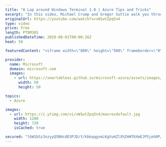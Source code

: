 ```yaml
---
title: "A Lap around Windows Terminal 1.0 | Azure Tips and Tricks"
excerpt: "In this video, Michael Crump and Gregor Suttie walk you through the Windows Terminal 1.0.    For more tips and tricks, visit: https://aka.ms/azuretipsandtricks   Get started with 12 months of free services and $200 USD in credit.   Create your free account today with Microsoft Azure: https://azure.com/free"
originalUrl: https://youtube.com/watch?v=vW1wtZpq5n4
type: video
price: Free
length: PT9M38S
publishedDateTime: 2020-08-01T00:00:26Z
heat: 50

featuredContent: "<iframe width=\"800\" height=\"500\" frameborder=\"0\" src=\"https://www.youtube.com/embed/vW1wtZpq5n4\" allow=\"accelerometer; autoplay; encrypted-media; gyroscope; picture-in-picture\" allowfullscreen></iframe>"

provider:
  name: Microsoft
  domain: microsoft.com
  images:
    - url: https://smartableai.github.io/microsoft-azure/assets/images/organizations/microsoft.com-50x50.jpg
      width: 50
      height: 50

topics:
  - Azure

images:
  - url: https://i.ytimg.com/vi/vW1wtZpq5n4/maxresdefault.jpg
    width: 1280
    height: 720
    isCached: true

secured: "l6W1bSz3nzyyQ5BHcdD3PJD/Y/kbkqqgvmLKgVuHZlXhZHHT6XmEJP5jeh0P/ruGz3A/UGfko8z7ZNiHahwmRi01ZT48qV1q2/q8EuSXwsKzCIpWKDGbCa0c3qgq3mH1lf1YD95C1GSn0EIpKuNGjqFwC06E5s2dvVmfPPnuqL23+8kgE0ViKs6C3skHQUlEo8sVvWpBxwFrzRC+nykkUsBOkB0N75Wb9BKM+zqKpPJmnt9vQP0VgRoQzJ+xLEcHpAj+8SmglJmZ7Z21iXesHuA7UxhuCwayuht9f0njwp/YdX6YDOXDeKKdGHw1FA8/BhO6epTf4Q38Rf5s4Be0RRtVNuoR1LKbF7f8bL2uMLUd/71NWb2J9Vi+moJgyLh+7rt+tTv6k8N1EiE9+bwZUHdDsSW0C4+/F2V4Pb8/rXY=;Pcw6egWBoeN8IDITRwDfZA=="
---
```


